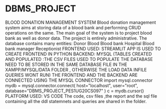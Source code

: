 # DBMS_PROJECT
BLOOD DONATION MANAGEMENT SYSTEM
Blood donation management system aims at storing data of a blood bank and performing CRUD operations on the same.
The main goal of the system is to project blood bank as well as donor data. The project is entirely administrative.
The database contains many entities:
Donor
Blood
Blood bank
Hospital
Blood bank manager
Receptionist
FRONTEND USED:
STREAMLIT APP IS USED TO CREATE FRONTEND IN PYTHON
BACKEND:
MYSQL (TABLES CREATED AND POPULATED :THE CSV FILES USED TO POPULATE THE DATABASE NEED TO BE STORED IN THE SAME DATABASE FILE IN THE XAMPP/MYSQL/DATA FOLDER , OTHERWISE THE LOAD DATA INFILE QUERIES WONT RUN)
THE FRONTEND AND THE BACKEND ARE CONNECTED USING THE MYSQL CONNECTOR
import mysql.connector
mydb = mysql.connector.connect(
host="localhost",
user="root",
database="DBMS_PROJECT_PES1UG20CS097"
)
c = mydb.cursor()
PLATFORM USED: VS CODE
The code, csv files ,the report and the sql file containing all the ddl statemnets and queries are shared in the folder.
